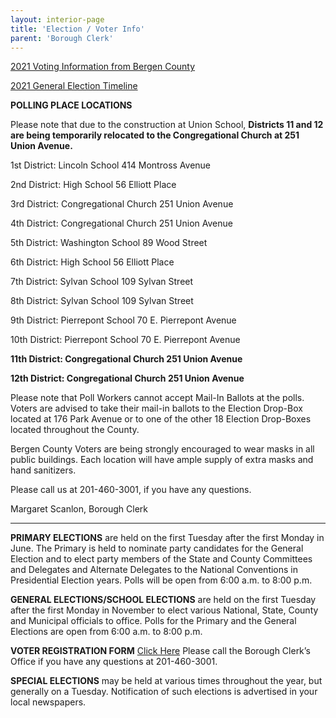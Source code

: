 ```yaml
---
layout: interior-page
title: 'Election / Voter Info'
parent: 'Borough Clerk'
---
```



[2021 Voting Information from Bergen County](https://storage.googleapis.com/static.rutherford-nj.com/borough-clerk/election-info/Bergen%20County%20-%203%20Ways%20to%20Vote%20(1).pdf)

[2021 General Election Timeline](https://nj.gov/state/elections/assets/pdf/chrons/2021-chron-general-election-0623.pdf)

**POLLING PLACE LOCATIONS**

Please note that due to the construction at Union School, **Districts 11 and 12 are being temporarily relocated to the Congregational Church at 251 Union Avenue.**


1st District:	Lincoln School	414 Montross Avenue
		
2nd District:	High School	56 Elliott Place

3rd District: 	Congregational Church	251 Union Avenue

4th District:	Congregational Church 	251 Union Avenue

5th District:	Washington School	89 Wood Street

6th District:	High School	56 Elliott Place

7th District:	Sylvan School	109 Sylvan Street

8th District:	Sylvan School	109 Sylvan Street

9th District:	Pierrepont School	70 E. Pierrepont Avenue

10th District:	Pierrepont School	70 E. Pierrepont Avenue

**11th District:	Congregational Church	251 Union Avenue**
	
**12th District:	Congregational Church	251 Union Avenue**

Please note that Poll Workers cannot accept Mail-In Ballots at the polls.  Voters are advised to take their mail-in ballots to the Election Drop-Box located at 176 Park Avenue or to one of the other 18 Election Drop-Boxes located throughout the County.

Bergen County Voters are being strongly encouraged to wear masks in all public buildings.  Each location will have ample supply of extra masks and hand sanitizers.


Please call us at 201-460-3001, if you have any questions.

Margaret Scanlon, Borough Clerk



---------

**PRIMARY ELECTIONS** are held on the first Tuesday after the first Monday in June. The Primary is held to nominate party candidates for the General Election and to elect party members of the State and County Committees and Delegates and Alternate Delegates to the National Conventions in Presidential Election years. Polls will be open from 6:00 a.m. to 8:00 p.m.

**GENERAL ELECTIONS/SCHOOL ELECTIONS** are held on the first Tuesday after the first Monday in November to elect various National, State, County and Municipal officials to office. Polls for the Primary and the General Elections are open from 6:00 a.m. to 8:00 p.m.

**VOTER REGISTRATION FORM** [Click Here](https://www.state.nj.us/state/elections/voter-registration.shtml)
Please call the Borough Clerk’s Office if you have any questions at 201-460-3001.

**SPECIAL ELECTIONS** may be held at various times throughout the year, but generally on a Tuesday. Notification of such elections is advertised in your local newspapers.


